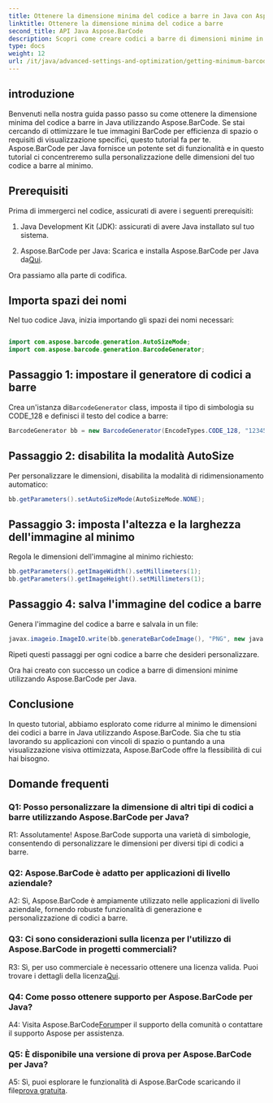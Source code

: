 ```yaml
---
title: Ottenere la dimensione minima del codice a barre in Java con Aspose.BarCode
linktitle: Ottenere la dimensione minima del codice a barre
second_title: API Java Aspose.BarCode
description: Scopri come creare codici a barre di dimensioni minime in Java utilizzando Aspose.BarCode. Segui la nostra guida passo passo per una generazione di codici a barre efficiente e ottimizzata in termini di spazio.
type: docs
weight: 12
url: /it/java/advanced-settings-and-optimization/getting-minimum-barcode-size/
---
```

## introduzione

Benvenuti nella nostra guida passo passo su come ottenere la dimensione minima del codice a barre in Java utilizzando Aspose.BarCode. Se stai cercando di ottimizzare le tue immagini BarCode per efficienza di spazio o requisiti di visualizzazione specifici, questo tutorial fa per te. Aspose.BarCode per Java fornisce un potente set di funzionalità e in questo tutorial ci concentreremo sulla personalizzazione delle dimensioni del tuo codice a barre al minimo.

## Prerequisiti

Prima di immergerci nel codice, assicurati di avere i seguenti prerequisiti:

1. Java Development Kit (JDK): assicurati di avere Java installato sul tuo sistema.

2.  Aspose.BarCode per Java: Scarica e installa Aspose.BarCode per Java da[Qui](https://releases.aspose.com/barcode/java/).

Ora passiamo alla parte di codifica.

## Importa spazi dei nomi

Nel tuo codice Java, inizia importando gli spazi dei nomi necessari:

```java

import com.aspose.barcode.generation.AutoSizeMode;
import com.aspose.barcode.generation.BarcodeGenerator;
```

## Passaggio 1: impostare il generatore di codici a barre

 Crea un'istanza di`BarcodeGenerator` class, imposta il tipo di simbologia su CODE_128 e definisci il testo del codice a barre:

```java
BarcodeGenerator bb = new BarcodeGenerator(EncodeTypes.CODE_128, "1234567");
```

## Passaggio 2: disabilita la modalità AutoSize

Per personalizzare le dimensioni, disabilita la modalità di ridimensionamento automatico:

```java
bb.getParameters().setAutoSizeMode(AutoSizeMode.NONE);
```

## Passaggio 3: imposta l'altezza e la larghezza dell'immagine al minimo

Regola le dimensioni dell'immagine al minimo richiesto:

```java
bb.getParameters().getImageWidth().setMillimeters(1);
bb.getParameters().getImageHeight().setMillimeters(1);
```

## Passaggio 4: salva l'immagine del codice a barre

Genera l'immagine del codice a barre e salvala in un file:

```java
javax.imageio.ImageIO.write(bb.generateBarCodeImage(), "PNG", new java.io.File(dataDir + "minimumresult.png"));
```

Ripeti questi passaggi per ogni codice a barre che desideri personalizzare.

Ora hai creato con successo un codice a barre di dimensioni minime utilizzando Aspose.BarCode per Java.

## Conclusione

In questo tutorial, abbiamo esplorato come ridurre al minimo le dimensioni dei codici a barre in Java utilizzando Aspose.BarCode. Sia che tu stia lavorando su applicazioni con vincoli di spazio o puntando a una visualizzazione visiva ottimizzata, Aspose.BarCode offre la flessibilità di cui hai bisogno.

## Domande frequenti

### Q1: Posso personalizzare la dimensione di altri tipi di codici a barre utilizzando Aspose.BarCode per Java?

R1: Assolutamente! Aspose.BarCode supporta una varietà di simbologie, consentendo di personalizzare le dimensioni per diversi tipi di codici a barre.

### Q2: Aspose.BarCode è adatto per applicazioni di livello aziendale?

A2: Sì, Aspose.BarCode è ampiamente utilizzato nelle applicazioni di livello aziendale, fornendo robuste funzionalità di generazione e personalizzazione di codici a barre.

### Q3: Ci sono considerazioni sulla licenza per l'utilizzo di Aspose.BarCode in progetti commerciali?

 R3: Sì, per uso commerciale è necessario ottenere una licenza valida. Puoi trovare i dettagli della licenza[Qui](https://purchase.aspose.com/buy).

### Q4: Come posso ottenere supporto per Aspose.BarCode per Java?

 A4: Visita Aspose.BarCode[Forum](https://forum.aspose.com/c/barcode/13)per il supporto della comunità o contattare il supporto Aspose per assistenza.

### Q5: È disponibile una versione di prova per Aspose.BarCode per Java?

 A5: Sì, puoi esplorare le funzionalità di Aspose.BarCode scaricando il file[prova gratuita](https://releases.aspose.com/).